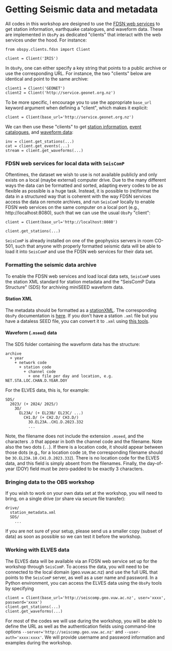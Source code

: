 # Getting Seismic data and metadata

All codes in this workshop are designed to use the [FDSN web services](https://www.fdsn.org/webservices/) to get station information, earthquake catalogues, and waveform data. These are implemented in `ObsPy` as dedicated "clients" that interact with the web services under the hood. For instance:

```
from obspy.clients.fdsn import Client

client = Client('IRIS')
```

In `ObsPy`, one can either specify a key string that points to a public archive or use the corresponding URL. For instance, the two "clients" below are identical and point to the same archive:

```
client1 = Client('GEONET')
client2 = Client('http://service.geonet.org.nz')
```

To be more specific, I encourage you to use the appropriate `base_url` keyword argument when defining a "client", which makes it explicit:

```
client = Client(base_url='http://service.geonet.org.nz')
```

We can then use these "clients" to get [station information](https://docs.obspy.org/master/packages/autogen/obspy.clients.fdsn.client.Client.get_stations.html#obspy.clients.fdsn.client.Client.get_stations), [event catalogues](https://docs.obspy.org/master/packages/autogen/obspy.clients.fdsn.client.Client.get_events.html#obspy.clients.fdsn.client.Client.get_events), and [waveform data](https://docs.obspy.org/master/packages/autogen/obspy.clients.fdsn.client.Client.get_waveforms.html#obspy.clients.fdsn.client.Client.get_waveforms):

```
inv = client.get_stations(...)
cat = client.get_events(...)
stream = client.get_waveforms(...)
```

### FDSN web services for local data with `SeisComP`

Oftentimes, the dataset we wish to use is not available publicly and only exists on a local (maybe external) computer drive. Due to the many different ways the data can be formatted and sorted, adapting every codes to be as flexible as possible is a huge task. Instead, it is possible to (re)format the data in a structured way that is coherent with the way FDSN services access the data on remote archives, and run `SeisComP` locally to enable FDSN web services on the same computer on a local port (e.g., http://localhost:8080), such that we can use the usual `ObsPy` "client":

```
client = Client(base_url='http://localhost:8080')

client.get_stations(...)
```

`SeisComP` is already installed on one of the geophysics servers in room CO-501, such that anyone with properly formatted seismic data will be able to load it into `SeisComP` and use the FDSN web services for their data set.

### Formatting the seismic data archive

To enable the FDSN web services and load local data sets, `SeisComP` uses the station XML standard for station metadata and the "SeisComP Data Structure" (SDS) for archiving miniSEED waveform data. 

#### Station XML

The metadata should be formatted as a [stationXML](https://www.fdsn.org/xml/station/). The corresponding `ObsPy` documentation is [here](https://docs.obspy.org/packages/obspy.core.inventory.html). If you don't have a station `.xml` file but you have a dataless SEED file, you can convert it to `.xml` using [this tools](https://seiscode.iris.washington.edu/projects/stationxml-converter).

#### Waveform (`.mseed`) data

The SDS folder containing the waveform data has the structure:

```
archive
  + year
    + network code
      + station code
        + channel code
          + one file per day and location, e.g. NET.STA.LOC.CHAN.D.YEAR.DOY
```

For the ELVES data, this is, for example:

```
SDS/
  2023/ (+ 2024/ 2025/)
    3O/
      EL23A/ (+ EL23B/ EL23C/ ...)
        CH1.D/ (+ CH2.D/ CH3.D/)
          3O.EL23A..CH1.D.2023.332
          ...
```

Note, the filename does not include the extension `.mseed`, and the characters `.D` that appear in both the channel code and the filename. Note also the two dots (`..`). If there is a location code, it should appear between those dots (e.g., for a location code `10`, the corresponding filename should be `3O.EL23A.10.CH1.D.2023.332`). There is no location code for the ELVES data, and this field is simply absent from the filenames. Finally, the day-of-year (DOY) field must be zero-padded to be exactly 3 characters.

### Bringing data to the OBS workshop

If you wish to work on your own data set at the workshop, you will need to bring, on a single drive (or share via secure file transfer):

```
drive/
  station_metadata.xml
  SDS/
    ...
```

If you are not sure of your setup, please send us a smaller copy (subset of data) as soon as possible so we can test it before the workshop. 


### Working with ELVES data

The ELVES data will be available via an FDSN web service set up for the workshop through `SeisComP`. To access the data, you will need to be connected to the local domain (geo.vuw.ac.nz) and use the full URL that points to the `SeisComP` server, as well as a user name and password. In a Python environment, you can access the ELVES data using the `ObsPy` tools by specifying

```
client = Client(base_url='http://seiscomp.geo.vuw.ac.nz', user='xxxx', password='xxxx')
client.get_stations(...)
client.get_waveforms(...)
```

For most of the codes we will use during the workshop, you will be able to define the URL as well as the authentication fields using command-line options `--server='http://seiscomp.geo.vuw.ac.nz'` and `--user-auth='xxxx:xxxx'`. We will provide username and password information and examples during the workshop.